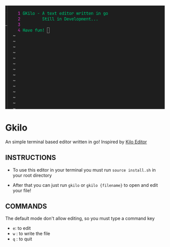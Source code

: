 ![](./assets/Welcome.png)

# Gkilo

An simple terminal based editor written in go!
Inspired by [Kilo Editor](https://github.com/antirez/kilo)

## INSTRUCTIONS

- To use this editor in your terminal you must run `source install.sh` in your root directory

- After that you can just run `gkilo` or `gkilo {filename}` to open and edit your file!

## COMMANDS

The default mode don't allow editing, so you must type a command key

- `e`: to edit
- `w` : to write the file
- `q` : to quit
